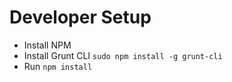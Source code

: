 # Developer Setup

- Install NPM
- Install Grunt CLI `sudo npm install -g grunt-cli`
- Run `npm install`
